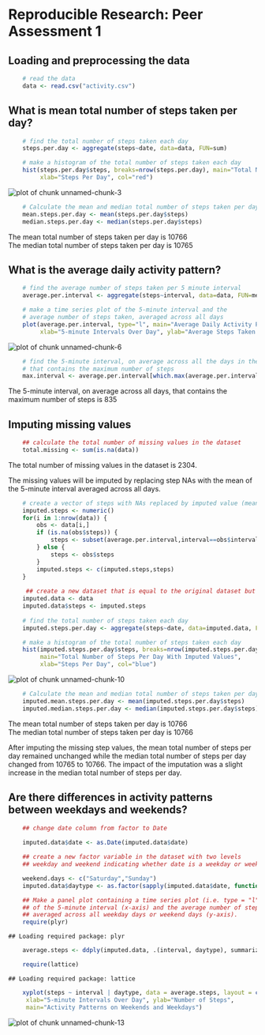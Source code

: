 # Reproducible Research: Peer Assessment 1

## Loading and preprocessing the data


```r
    # read the data
    data <- read.csv("activity.csv")
```

## What is mean total number of steps taken per day?


```r
    # find the total number of steps taken each day
    steps.per.day <- aggregate(steps~date, data=data, FUN=sum)
```

```r
    # make a histogram of the total number of steps taken each day
    hist(steps.per.day$steps, breaks=nrow(steps.per.day), main="Total Number of Steps Per Day",
         xlab="Steps Per Day", col="red")
```

![plot of chunk unnamed-chunk-3](figure/unnamed-chunk-3.png) 

```r
    # Calculate the mean and median total number of steps taken per day
    mean.steps.per.day <- mean(steps.per.day$steps)
    median.steps.per.day <- median(steps.per.day$steps)
```
The mean total number of steps taken per day is 10766  
The median total number of steps taken per day is 10765

## What is the average daily activity pattern?


```r
    # find the average number of steps taken per 5 minute interval
    average.per.interval <- aggregate(steps~interval, data=data, FUN=mean)
```

```r
    # make a time series plot of the 5-minute interval and the 
    # average number of steps taken, averaged across all days
    plot(average.per.interval, type="l", main="Average Daily Activity Pattern",
         xlab="5-minute Intervals Over Day", ylab="Average Steps Taken Over All Days")
```

![plot of chunk unnamed-chunk-6](figure/unnamed-chunk-6.png) 

```r
    # find the 5-minute interval, on average across all the days in the dataset, 
    # that contains the maximum number of steps
    max.interval <- average.per.interval[which.max(average.per.interval$steps),"interval"]
```
The 5-minute interval, on average across all days, that contains the maximum number of steps is 835

## Imputing missing values

```r
    ## calculate the total number of missing values in the dataset 
    total.missing <- sum(is.na(data))
```
The total number of missing values in the dataset is 2304.  
  
The missing values will be imputed by replacing step NAs with the mean of the 5-minute interval averaged across all days.


```r
    # create a vector of steps with NAs replaced by imputed value (mean of 5-minute interval)
    imputed.steps <- numeric()
    for(i in 1:nrow(data)) {
        obs <- data[i,]
        if (is.na(obs$steps)) {
            steps <- subset(average.per.interval,interval==obs$interval)$steps
        } else {
            steps <- obs$steps
        }
        imputed.steps <- c(imputed.steps,steps)
    }
    
     ## create a new dataset that is equal to the original dataset but with the missing data filled in.
    imputed.data <- data
    imputed.data$steps <- imputed.steps
    
    # find the total number of steps taken each day
    imputed.steps.per.day <- aggregate(steps~date, data=imputed.data, FUN=sum)
```

```r
    # make a histogram of the total number of steps taken each day
    hist(imputed.steps.per.day$steps, breaks=nrow(imputed.steps.per.day), 
         main="Total Number of Steps Per Day With Imputed Values",
         xlab="Steps Per Day", col="blue")
```

![plot of chunk unnamed-chunk-10](figure/unnamed-chunk-10.png) 

```r
    # Calculate the mean and median total number of steps taken per day
    imputed.mean.steps.per.day <- mean(imputed.steps.per.day$steps)
    imputed.median.steps.per.day <- median(imputed.steps.per.day$steps)
```
The mean total number of steps taken per day is 10766  
The median total number of steps taken per day is 10766

After imputing the missing step values, the mean total number of steps per day remained unchanged while the median total number of steps per day changed from 10765 to 10766. The impact of the imputation was
a slight increase in the median total number of steps per day.

## Are there differences in activity patterns between weekdays and weekends?


```r
    ## change date column from factor to Date
    
    imputed.data$date <- as.Date(imputed.data$date)

    ## create a new factor variable in the dataset with two levels 
    ## weekday and weekend indicating whether date is a weekday or weekend day.

    weekend.days <- c("Saturday","Sunday")
    imputed.data$daytype <- as.factor(sapply(imputed.data$date, function(x) ifelse(weekdays(x) %in% weekend.days,"weekend","weekday")))
```

```r
    ## Make a panel plot containing a time series plot (i.e. type = "l") 
    ## of the 5-minute interval (x-axis) and the average number of steps taken, 
    ## averaged across all weekday days or weekend days (y-axis).
    require(plyr)
```

```
## Loading required package: plyr
```

```r
    average.steps <- ddply(imputed.data, .(interval, daytype), summarize, steps = mean(steps))

    require(lattice)
```

```
## Loading required package: lattice
```

```r
    xyplot(steps ~ interval | daytype, data = average.steps, layout = c(1, 2), type = "l", 
     xlab="5-minute Intervals Over Day", ylab="Number of Steps",
     main="Activity Patterns on Weekends and Weekdays")
```

![plot of chunk unnamed-chunk-13](figure/unnamed-chunk-13.png) 
